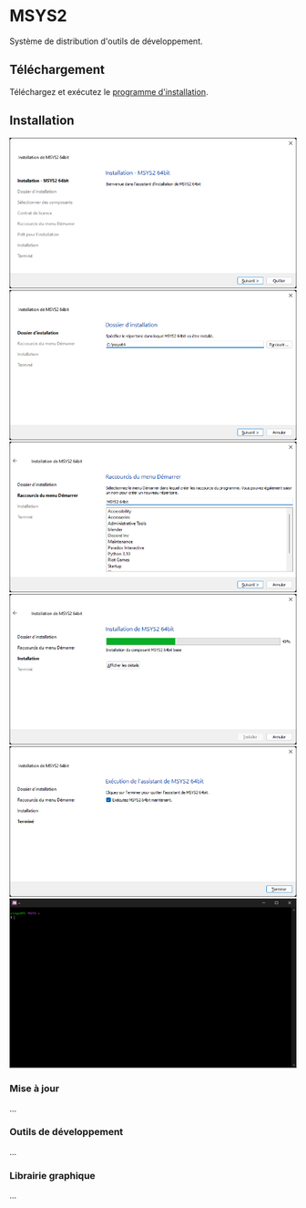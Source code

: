 # MSYS2

Système de distribution d'outils de développement.

## Téléchargement

Téléchargez et exécutez le [programme d'installation](https://www.msys2.org/).

## Installation

![1](Images/MSYS201.png)
![2](Images/MSYS202.png)
![3](Images/MSYS203.png)
![4](Images/MSYS204.png)
![5](Images/MSYS205.png)
![6](Images/MSYS206.png)

### Mise à jour

...

### Outils de développement

...

### Librairie graphique

...
